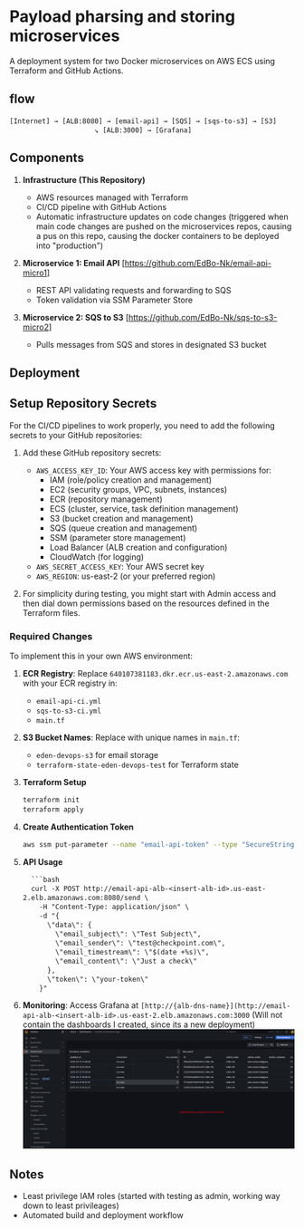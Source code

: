 # Payload pharsing and storing microservices 

A deployment system for two Docker microservices on AWS ECS using Terraform and GitHub Actions.

## flow

```
[Internet] → [ALB:8080] → [email-api] → [SQS] → [sqs-to-s3] → [S3]
                     ↘ [ALB:3000] → [Grafana]
```

## Components

1. **Infrastructure (This Repository)**
   - AWS resources managed with Terraform
   - CI/CD pipeline with GitHub Actions
   - Automatic infrastructure updates on code changes (triggered when main code changes are pushed on the microservices repos, causing a pus on this repo, causing the docker containers to be deployed into "production")

2. **Microservice 1: Email API** [https://github.com/EdBo-Nk/email-api-micro1]
   - REST API validating requests and forwarding to SQS
   - Token validation via SSM Parameter Store

3. **Microservice 2: SQS to S3** [https://github.com/EdBo-Nk/sqs-to-s3-micro2]
   - Pulls messages from SQS and stores in designated S3 bucket

## Deployment

## Setup Repository Secrets

For the CI/CD pipelines to work properly, you need to add the following secrets to your GitHub repositories:

1. Add these GitHub repository secrets:
   - `AWS_ACCESS_KEY_ID`: Your AWS access key with permissions for:
     - IAM (role/policy creation and management)
     - EC2 (security groups, VPC, subnets, instances)
     - ECR (repository management)
     - ECS (cluster, service, task definition management)
     - S3 (bucket creation and management)
     - SQS (queue creation and management)
     - SSM (parameter store management)
     - Load Balancer (ALB creation and configuration)
     - CloudWatch (for logging)
   - `AWS_SECRET_ACCESS_KEY`: Your AWS secret key
   - `AWS_REGION`: us-east-2 (or your preferred region)

2. For simplicity during testing, you might start with Admin access and then dial down permissions based on the resources defined in the Terraform files.

### Required Changes
To implement this in your own AWS environment:

1. **ECR Registry**: Replace `640107381183.dkr.ecr.us-east-2.amazonaws.com` with your ECR registry in:
   - `email-api-ci.yml`
   - `sqs-to-s3-ci.yml`
   - `main.tf` 

2. **S3 Bucket Names**: Replace with unique names in `main.tf`:
   - `eden-devops-s3` for email storage
   - `terraform-state-eden-devops-test` for Terraform state

1. **Terraform Setup**
   ```bash
   terraform init
   terraform apply
   ```

2. **Create Authentication Token**
   ```bash
   aws ssm put-parameter --name "email-api-token" --type "SecureString" --value "your-token" --region us-east-2
   ```

3. **API Usage**

    ```
      ```bash
      curl -X POST http://email-api-alb-<insert-alb-id>.us-east-2.elb.amazonaws.com:8080/send \
        -H "Content-Type: application/json" \
        -d "{
          \"data\": {
            \"email_subject\": \"Test Subject\",
            \"email_sender\": \"test@checkpoint.com\",
            \"email_timestream\": \"$(date +%s)\",
            \"email_content\": \"Just a check\"
          },
          \"token\": \"your-token\"
        }"
    ```


4. **Monitoring**: Access Grafana at `[http://{alb-dns-name}](http://email-api-alb-<insert-alb-id>.us-east-2.elb.amazonaws.com:3000` (Will not contain the dashboards I created, since its a new deployment)
![Grafana Dashboard](https://github.com/EdBo-Nk/terraform/blob/9aca98a4651af292aebfab5ae6bf3d981d03a32e/Grafana%20Demo.png)

## Notes

- Least privilege IAM roles (started with testing as admin, working way down to least privileages)
- Automated build and deployment workflow
